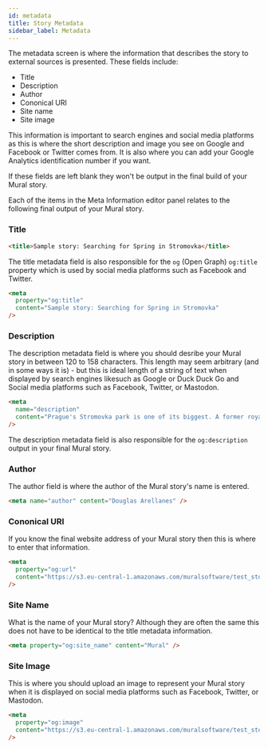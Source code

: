 ```yaml
---
id: metadata
title: Story Metadata
sidebar_label: Metadata
---
```


The metadata screen is where the information that describes the story to external sources is presented. These fields include:

- Title
- Description
- Author
- Cononical URI
- Site name
- Site image

This information is important to search engines and social media platforms as this is where the short description and image you see on Google and Facebook or Twitter comes from. It is also where you can add your Google Analytics identification number if you want.

If these fields are left blank they won't be output in the final build of your Mural story.

Each of the items in the Meta Information editor panel relates to the following final output of your Mural story.

### Title

```html
<title>Sample story: Searching for Spring in Stromovka</title>
```

The title metadata field is also responsible for the `og` (Open Graph) `og:title` property which is used by social media platforms such as Facebook and Twitter.

```html
<meta
  property="og:title"
  content="Sample story: Searching for Spring in Stromovka"
/>
```

### Description

The description metadata field is where you should desribe your Mural story in between 120 to 158 characters. This length may seem arbitrary (and in some ways it is) - but this is ideal length of a string of text when displayed by search engines likesuch as Google or Duck Duck Go and Social media platforms such as Facebook, Twitter, or Mastodon.

```html
<meta
  name="description"
  content="Prague's Stromovka park is one of its biggest. A former royal hunting ground, the park now features a number of ways to relax and enjoy the outdoors."
/>
```

The description metadata field is also responsible for the `og:description` output in your final Mural story.

### Author

The author field is where the author of the Mural story's name is entered.

```html
<meta name="author" content="Douglas Arellanes" />
```

### Cononical URI

If you know the final website address of your Mural story then this is where to enter that information.

```html
<meta
  property="og:url"
  content="https://s3.eu-central-1.amazonaws.com/muralsoftware/test_stories/spring_sample_story/index.html"
/>
```

### Site Name

What is the name of your Mural story? Although they are often the same this does not have to be identical to the title metadata information.

```html
<meta property="og:site_name" content="Mural" />
```

### Site Image

This is where you should upload an image to represent your Mural story when it is displayed on social media platforms such as Facebook, Twitter, or Mastodon.

```html
<meta
  property="og:image"
  content="https://s3.eu-central-1.amazonaws.com/muralsoftware/test_stories/spring_sample_story/uploads/purple_flowers_thumbnail.jpg"
/>
```
